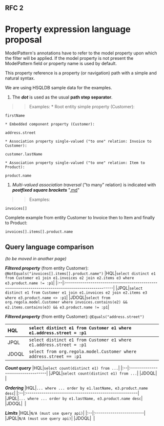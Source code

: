 ## RFC 2 ##
# Property expression language proposal #

ModelPattern's annotations have to refer to the model property upon which the filter will be applied. If the model property is not present the ModelPattern field or property name is used by default.

This property reference is a property (or navigation) path with a simple and natural syntax.

We are using HSQLDB sample data for the examples.

  1. The _**dot**_ is used as the usual **path step separator**.
> > Examples:
    * Root entity simple property (Customer):
```
firstName
```
    * Embedded component property (Customer):
```
address.street
```
    * Association property single-valued ("to one" relation: Invoice to Customer):
```
customer.lastName
```
    * Association property single-valued ("to one" relation: Item to Product):
```
product.name
```
  1. _Multi-valued association traversal_ ("to many" relation) is indicated with _**postfixed square brackets**_ "[.md](.md)"
> > Examples:
```
invoices[]
```


Complete example from entity Customer to Invoice then to Item and finally to Product:
```
invoices[].items[].product.name
```


## Query language comparison ##
_(to be moved in another page)_

_**Filtered property**_ (from entity Customer): `@NotEquals("invoices[].items[].product.name")`
|HQL|`select distinct e1 from Customer e1 join e1.invoices e2 join e2.items e3 where e3.product.name != :p1`|
|:--|:------------------------------------------------------------------------------------------------------|
|JPQL|`select distinct e1 from Customer e1 join e1.invoices e2 join e2.items e3 where e3.product.name <> :p1`|
|JDOQL|`select from org.regola.model.Customer where invoices.contains(e2) && e2.items.contains(e3) && e3.product.name != :p1`|

_**Filtered property**_ (from entity Customer): `@Equals("address.street")`

|HQL|`select distinct e1 from Customer e1 where e1.address.street = :p1`|
|:--|:------------------------------------------------------------------|
|JPQL|`select distinct e1 from Customer e1 where e1.address.street = :p1`|
|JDOQL|`select from org.regola.model.Customer where address.street == :p1`|

_**Count query**_
|HQL|`select count(distinct e1) from ...`|
|:--|:-----------------------------------|
|JPQL|`select count(distinct e1) from ...`|
|JDOQL|` `|

_**Ordering**_
|HQL|`... where ... order by e1.lastName, e3.product.name desc`|
|:--|:---------------------------------------------------------|
|JPQL|`... where ... order by e1.lastName, e3.product.name desc`|
|JDOQL|` `|

_**Limits**_
|HQL|`N/A (must use query api)`|
|:--|:-------------------------|
|JPQL|`N/A (must use query api)`|
|JDOQL|` `|